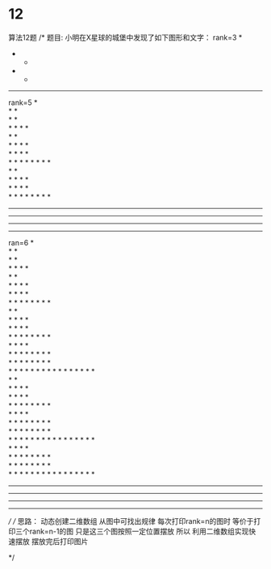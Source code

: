 # 12
算法12题
/*
题目:
小明在X星球的城堡中发现了如下图形和文字：
rank=3
   * 
  * * 
 *   *  
* * * *


rank=5
               *                                                      
              * *                                                     
             *   *                                                    
            * * * *                                                   
           *       *                                                  
          * *     * *                                                 
         *   *   *   *                                                
        * * * * * * * *                                               
       *               *                                              
      * *             * *                                             
     *   *           *   *                                            
    * * * *         * * * *                                           
   *       *       *       *  
  * *     * *     * *     * *  
 *   *   *   *   *   *   *   * 
* * * * * * * * * * * * * * * *  


ran=6
                               *                                      
                              * *                                     
                             *   *                                    
                            * * * *                                   
                           *       *                                  
                          * *     * *                                 
                         *   *   *   *                                
                        * * * * * * * *                               
                       *               *                              
                      * *             * *                             
                     *   *           *   *                            
                    * * * *         * * * *                           
                   *       *       *       *                          
                  * *     * *     * *     * *                         
                 *   *   *   *   *   *   *   *                        
                * * * * * * * * * * * * * * * *                       
               *                               *                      
              * *                             * *                     
             *   *                           *   *                    
            * * * *                         * * * *                   
           *       *                       *       *                  
          * *     * *                     * *     * *                 
         *   *   *   *                   *   *   *   *                
        * * * * * * * *                 * * * * * * * *               
       *               *               *               *              
      * *             * *             * *             * *             
     *   *           *   *           *   *           *   *            
    * * * *         * * * *         * * * *         * * * *           
   *       *       *       *       *       *       *       *          
  * *     * *     * *     * *     * *     * *     * *     * *         
 *   *   *   *   *   *   *   *   *   *   *   *   *   *   *   *        
* * * * * * * * * * * * * * * * * * * * * * * * * * * * * * * *       

*/
/*
思路：
动态创建二维数组
从图中可找出规律
每次打印rank=n的图时
等价于打印三个rank=n-1的图
只是这三个图按照一定位置摆放
所以
利用二维数组实现快速摆放
摆放完后打印图片

*/
